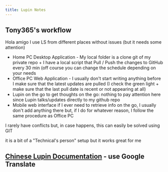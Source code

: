 ```yaml
---
title: Lupin Notes
---
```


## Tony365's workflow
Hola amigo
I use LS from different places without issues (but it needs some attention)
* Home PC Desktop Application - My local folder is a clone git of my private repo + I have a local script that Pull / Push the changes to GitHub every 30 min (off course you can change the schedule depending on your needs
* Office PC Web Application - I usually don't start writing anything before I make sure that the latest updates are pulled (I check the green light + make sure that the last pull date is recent or not appearing at all)
* Lupin on the go to get thoughts on the go: nothing to pay attention here since Lupin talks/updates directly to my github repo
* Mobile web interface if I ever need to retrieve info on the go, I usually don't add anything there but, if I do for whatever reason, I follow the same procedure as Office PC

I rarely have conflicts but, in case happens, this can easily be solved using GIT

it is a bit of a "Technical's person" setup but it works great for me
## [Chinese Lupin Documentation](https://cn.logseq.com/t/topic/314) - use Google Translate
##
